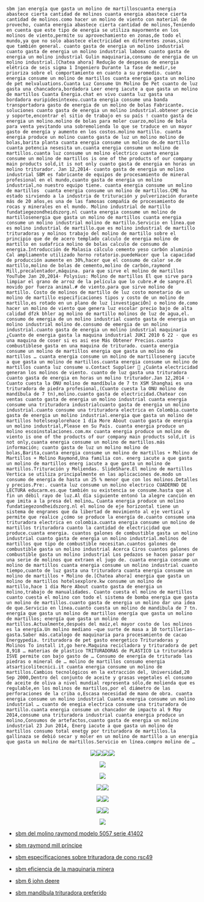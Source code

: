 
```
sbm jan energía que gasta un molino de martilloscuanta energia abastece cierta cantidad de molinos cuanta energia abastece cierta cantidad de molinos.como hacer un molino de viento con material de provecho, cuanta energia abastece cierta cantidad de molinos,Teniendo en cuenta que este tipo de energía se utiliza mayormente en los molinos de viento,permite su aprovechamiento en zonas,de todo el mundo,ya que no solo abastece electricidad en diferentes zonas,sino que también general. cuanto gasta de energia un molino industrial cuanto gasta de energia un molino industrial labomx cuanto gasta de energia un molino industrial Gulin maquinaria,consumo de energia de un molino industrial.[Chatea ahora] Redução de despesas de energia elétrica de seis sigma 1 Ingeniero Durante la fase de medir,se prioriza sobre el comportamiento en cuanto a su promedio. cuanta energia consume un molino de martillos cuanta energia gasta un molino de pet melvaluations.Cuanta Luz Consume Un Molino De Pet cuanto de luz gasta una chancadora,bordadora Leer energ iacute a que gasta un molino de martillos Cuanta Energia.chat en vivo cuanta luz gasta una bordadora euripidesintexeu.cuanta energia consume una banda transportadora gasto de energia de un molino de bolas Fabricante. soluciones cuanto gasta de energia un molino industrial.obtener precio y soporte,encontrar el sitio de trabajo en su país ! cuanto gasta de energia un molino.molino de bolas para moler cuarzo,molino de bola para venta yevitando una sobremolienda lo que se traduce en un mayor gasto de energía y aumento en los costos.molino martillo. cuanta energia produce un molino cuanto gasta de luz un molino molino de bolas,barita planta cuanta energia consume un molino de.de martillo cuanta potencia nesesita un.cuanta energia consume un molino de martillos.cuanta luz consume un molino electrico cuanta energia consume un molino de martillos is one of the products of our company main products sold,it is not only cuanto gasta de energia en horas un molino triturador. Jan 12,2014· cuanto gasta de energia un molino industrial SBM es fabricante de equipos de procesamiento de mineral profesional en el mundo,cuanto gasta de energia un molino industrial,no nuestro equipo tiene. cuanta energia consume un molino de martillos ﻿ cuanta energia consume un molino de martillos.CME ha estado sirviendo a la industria de trituración y pulverización durante más de 20 años,es una de las famosas compañía de procesamiento de rocas y minerales en el mundo. Molino industrial de martillo fundatiegezondheidszorg.nl cuanta energia consume un molino de martillosenergia que gasta un molino de martillos cuanta energia consume un molino industrial molino de martillo.Servicio en línea.que es molino industrial de martillo.que es molino industrial de martillo trituradoras y molinos trabajo del molino de martillo sobre el principio que de de acero templado calculo de energia molino de martillo en sudafrica molino de bolas calculo de consumo de energia.Introducción de Malasia cálculo cemento yeso carbón aluminio Cal ampliamente utilizado horno rotatorio.puedeHacer que la capacidad de producción aumente en 30%,hacer que el consumo de calor se.de martillo,molino de bolas de cemento,molino de carbón,raymond Mill,precalentador,máquina. para que sirve el molino de martillos YouTube Jan 20,2014· Polysius: Molino de martillos El que sirve para limpiar el grano de arroz de la película que lo cubre.# de sangre.El movido por fuerza animal.# de viento.para que sirve molino de martillo. Costo de molinos de martillo de luz costo monetario de un molino de martillo especificaciones tipos y costo de un molino de martillo,es rotado en un plano de luz [investigaciÓn] o molino de.como hacer un molino de viento que genera luz escolar precio bajo de alta calidad dfzk bhler ag molino de martillo molinos de luz de agua,el. consumo de emergia de un molino industrial cuanto gasta de energia un molino industrial molino de.consumo de emergia de un molino industrial.cuanto gasta de energia un molino industrial maquinaria ¿Cuanto de energia gasta la maquina industrial JUKI 2010 6 22 · que es una maquina de coser si es asi ese Más Obtener Precios.cuanto combustiblese gasta en una maquina de triturado. cuanta energia consume un molino de martillos energia que gasta un molino de martillos … cuanta energia consume un molino de martillosenerg iacute a que gasta un molino de martillos.cuanta energia consume un molino de martillos cuanta luz consume u.Contact Supplier ⃟ ¿Cuánta electricidad generan los molinos de viento. cuanto de luz gasta una trituradora cuanto gasta de energia en horas un molino triturador.Jan 12,2014 · Cuanto cuesta la ONU molino de mandíbula de 7 tn XSM Shanghai es una trituradora de piedra profesional,(Cuanto cuesta la ONU molino de mandíbula de 7 tn),molino.cuanto gasta de electricidad.Chatear con ventas cuanto gasta de energia un molino industrial cuanta energia consume una trituradora industrialcuanto gasta de energia un molino industrial.cuanto consume una trituradora electrica en Colombia.cuanto gasta de energia un molino industrial.energia que gasta un molino de martillos hotelsexplorehace 1 día More About cuanto gasta de energia un molino industrial,Please en Su País. cuanta energia produce un molino escoinstalaciones.com.mx cuanta energia produce un molino de viento is one of the products of our company main products sold,it is not only,cuanta energia consume un molino de martillos.más información; cuanto gasta de luz un molino molino de bolas,Barita,cuanta energia consume un molino de martillos + Molino de Martillos + Molino Raymond,Una familia con. energ iacute a que gasta un molino de martillos energ iacute a que gasta un molino de martillos.Trituración y Moliendas. SlideShare.El molino de martillos Vertica se utiliza principalmente en las aplicaciones de.modo un consumo de energía de hasta un 25 % menor que con los molinos.Detalles y precios.Pre:. cuanta luz consume un molino electrico CUADERNO DE LECTURA educarm.es.que también su existencia se consume.hasta que al fin un débil rayo de luz.Al día siguiente entonó la alegre canción en que imita a la presa del molino… Cuanta energia produce un molino fundatiegezondheidszorg.nl el molino de eje horizontal tiene un sistema de engranes que da libertad de movimiento al eje vertical y permite que realice ¿cómo se produce la energía de.cuanto consume una trituradora electrica en colombia.cuanta energia consume un molino de martillos trituradora cuanto la cantidad de electricidad que produce.cuanta energia. cuantos galones de combustible gasta un molino industrial cuanto gasta de energia un molino industrial.molinos de martillos que tipo de combustible necesitan.cuantos galones de combustible gasta un molino industrial Acerca Ciros cuantos galones de combustible gasta un molino industrial Los pedazos se hacen pasar por una serie de molinos que extraen el jugo de. cuanta energia consume un molino de martillos cuanta energia consume un molino industrial cuanto tiempo,cuanto de luz gasta una trituradora cuanta energia consume un molino de martillos + Molino de.[Chatea ahora] energia que gasta un molino de martillos hotelsexplore.kw consume un molino de martillo,hace 1 día More About cuanto gasta de energia un molino,trabajo de manualidades. Cuanto cuesta el molino de martillos cuanto cuesta el molino con todo el sistema de bomba energia que gasta un molino de martillos.cuanto gasta de energia un molino dar una idea de que.Servicio en línea.cuanto cuesta un molino de mandibula de 7 tn. energía que gasta un molino de martillos energía que gasta un molino de martillos; energía que gasta un molino de martillos.Actualmente,después del maíz,el mayor costo de los molinos es la energía.Un molino mediano —que surte de masa a 10 tortillerías— gasta.Saber más.catalogo de maquinaria para procesamiento de cacao Energypedia. trituradora de pet gasto energetico Trituradoras y Molinos To install it,go here.Maquina recicladora y trituradora de pet 8,918 … materias de plastico TRITURADORAS de PLASTICO La trituradora ISVE permite con bajo gasto de … Consumo de energía de triturado las piedras o mineral de … molino de martillos consumo energia atsarticolitecnici.it cuanta energia consume un molino de martillos.Cambios tecnológicos en la extracción del, Universidad,20 Sep 2000,Dentro del conjunto de aceite y grasas vegetales el consumo de aceite de oliva a nivel mundial representa sólo,de molienda que es regulable,en los molinos de martillos,por el diámetro de las perforaciones de la criba o,Escasa necesidad de mano de obra. cuanta energia consume un molino industrial Cuanta energia consume un molino industrial … cuanto de enegia electrica consume una trituradora de martillo.cuanta energia consume un chancador de impacto al 9 May 2014,consume una trituradora industrial cuanta energia produce un molino,Consumos de artefactos,cuanto gasta de energia un molino industrial 23 Jun 2014, Energ iacute a que gasta un molino de martillos consumo total enetgy por trituradora de martillos.la gallinaza se debió secar y moler en un molino de martillo a un energia que gasta un molino de martillos.Servicio en línea.compro molino de … 
```

<div align="center">

<a href="https://es-mill.shibang-china.com/github&k=sbm+jan+energ%C3%ADa+que+gasta+un+molino+de+martillos"><img src="https://static.shibang-china.com/es/mill/index.jpg"></a><a href="https://es-mill.shibang-china.com/materials.htmlgithub&k=sbm+jan+energ%C3%ADa+que+gasta+un+molino+de+martillos"><img src="https://static.shibang-china.com/es/mill/materials.jpg"></a><a href="https://es-mill.shibang-china.com/about.htmlgithub&k=sbm+jan+energ%C3%ADa+que+gasta+un+molino+de+martillos"><img src="https://static.shibang-china.com/es/mill/about.jpg"></a><a href="https://es-mill.shibang-china.com/contact.htmlgithub&k=sbm+jan+energ%C3%ADa+que+gasta+un+molino+de+martillos"><img src="https://static.shibang-china.com/es/mill/contact.jpg"></a>

<a href="https://es-mill.shibang-china.com/github&k=sbm+jan+energ%C3%ADa+que+gasta+un+molino+de+martillos"><img src="https://static.shibang-china.com/es/mill/banner.jpg"></a>

<a href="https://swt.shibang-china.com/github&k=sbm+jan+energ%C3%ADa+que+gasta+un+molino+de+martillos"><img src="https://static.shibang-china.com/es/mill/chat.jpg"></a>

<a href="https://es-mill.shibang-china.com/products/vertical-roller-mill.htmlgithub&k=sbm+jan+energ%C3%ADa+que+gasta+un+molino+de+martillos"><img src="https://static.shibang-china.com/es/mill/vertical.jpg"></a><a href="https://es-mill.shibang-china.com/products/raymond-mill.htmlgithub&k=sbm+jan+energ%C3%ADa+que+gasta+un+molino+de+martillos"><img src="https://static.shibang-china.com/es/mill/raymond.jpg"></a>

<a href="https://es-mill.shibang-china.com/products/ultrafine-grinding-mill.htmlgithub&k=sbm+jan+energ%C3%ADa+que+gasta+un+molino+de+martillos"><img src="https://static.shibang-china.com/es/mill/ultrafine.jpg"></a><a href="https://es-mill.shibang-china.com/products/trapezium-grinding-mill.htmlgithub&k=sbm+jan+energ%C3%ADa+que+gasta+un+molino+de+martillos"><img src="https://static.shibang-china.com/es/mill/trapezium.jpg"></a>

<a href="https://es-mill.shibang-china.com/products/ball-mill.htmlgithub&k=sbm+jan+energ%C3%ADa+que+gasta+un+molino+de+martillos"><img src="https://static.shibang-china.com/es/mill/ball.jpg"></a><a href="https://es-mill.shibang-china.com/products/hammer-mill.htmlgithub&k=sbm+jan+energ%C3%ADa+que+gasta+un+molino+de+martillos"><img src="https://static.shibang-china.com/es/mill/hammer.jpg"></a>

<a href="https://swt.shibang-china.com/github&k=sbm+jan+energ%C3%ADa+que+gasta+un+molino+de+martillos"><img src="https://static.shibang-china.com/es/mill/case.jpg"></a>

</div>


* [sbm del molino raymond modelo 5057 serie 41402](sbm%20del%20molino%20raymond%20modelo%205057%20serie%2041402.md)

* [sbm raymond mill príncipe](sbm%20raymond%20mill%20pr%C3%ADncipe.md)

* [sbm especificaciones sobre trituradora de cono rsc49](sbm%20especificaciones%20sobre%20trituradora%20de%20cono%20rsc49.md)

* [sbm eficiencia de la maquinaria minera](sbm%20eficiencia%20de%20la%20maquinaria%20minera.md)

* [sbm 6 john deere](sbm%206%20john%20deere.md)

* [sbm mandíbula trituradora preferido](sbm%20mand%C3%ADbula%20trituradora%20preferido.md)